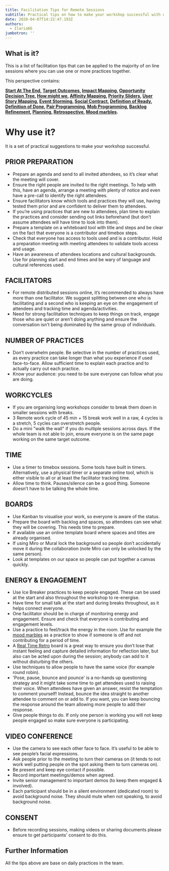 ```yaml
---
title: Facilitation Tips for Remote Sessions
subtitle: Practical tips on how to make your workshop successful with distributed people
date: 2020-04-07T14:22:47.193Z
authors:
  - Ilaria66
jumbotron: ''
---
```

## What is it?

This is a list of facilitation tips that can be applied to the majority of on line sessions where you can use one or more practices together.

This perspective contains:

**[Start At The End](https://openpracticelibrary.com/practice/start-at-the-end/), [Target Outcomes](https://openpracticelibrary.com/practice/target-outcomes/), [Impact Mapping](https://openpracticelibrary.com/practice/impact-mapping/), [Opportunity Decision Tree](https://openpracticelibrary.com/practice/opportunity-solution-tree/), [How might we](https://openpracticelibrary.com/practice/hmw/), [Affinity Mapping](https://openpracticelibrary.com/practice/affinity-mapping/), [Priority Sliders](https://openpracticelibrary.com/practice/priority-sliders/), [User Story Mapping](https://openpracticelibrary.com/practice/user-story-mapping/), [Event Storming](https://openpracticelibrary.com/practice/event-storming/),  [Social Contract](https://openpracticelibrary.com/practice/social-contract/), [Definition of Ready](https://openpracticelibrary.com/practice/definition-of-ready/), [Definition of Done](https://openpracticelibrary.com/practice/definition-of-done/), [Pair Programming](https://openpracticelibrary.com/practice/pair-programming/),  [Mob Programming](https://openpracticelibrary.com/practice/mob-programming/),  [Backlog Refinement](https://openpracticelibrary.com/practice/backlog-refinement/),  [Planning](https://openpracticelibrary.com/practice/iteration-planning/), [Retrospective](https://openpracticelibrary.com/practice/retrospectives/), [Mood marbles](https://openpracticelibrary.com/practice/team-sentiment/).**

# Why use it?

It is a set of practical suggestions to make your workshop successful.

## PRIOR PREPARATION

* Prepare an agenda and send to all invited attendees, so it’s clear what the meeting will cover.
* Ensure the right people are invited to the right meetings. To help with this, have an agenda, arrange a meeting with plenty of notice and even have a pre-call to identify the right attendees.
* Ensure facilitators know which tools and practices they will use, having tested them prior and are confident to deliver them to attendees.
* If you’re using practices that are new to attendees, plan time to explain the practices and consider sending out links beforehand (but don’t assume attendees will have time to look into them).
* Prepare a template on a whiteboard tool with title and steps and be clear on the fact that everyone is a contributor and timebox steps.
* Check that everyone has access to tools used and is a contributor. Hold a preparation meeting with meeting attendees to validate tools access and usage.
* Have an awareness of attendees locations and cultural backgrounds. Use for planning start and end times and be wary of language and cultural references used.

## FACILITATORS

* For remote distributed sessions online, it’s recommended to always have more than one facilitator. We suggest splitting between one who is facilitating and a second who is keeping an eye on the engagement of attendees and tracking time and agenda/activities.
* Need for strong facilitation techniques to keep things on track, engage those who are quiet or aren't doing anything and ensure the conversation isn't being dominated by the same group of individuals.

## NUMBER OF PRACTICES

* Don’t overwhelm people. Be selective in the number of practices used, as every practice can take longer than what you experience if used face-to-face. Allow sufficient time to explain each practice and to actually carry out each practice.
* Know your audience: you need to be sure everyone can follow what you are doing.

## WORKCYCLES

* If you are organising long workshops consider to break them down in smaller sessions with breaks.
* 3 Remote work cycle of 45 min + 15 break work well in a raw, 4 cycles is a stretch, 5 cycles can overstretch people.
* Do a mini "walk the wall" if you do multiple sessions across days. If the whole team is not able to join, ensure everyone is on the same page working on the same target outcome.

## TIME

* Use a timer to timebox sessions. Some tools have built in timers. Alternatively, use a physical timer or a separate online tool, which is either visible to all or at least the facilitator tracking time.
* Allow time to think. Pauses/silence can be a good thing. Someone doesn’t have to be talking the whole time.

## BOARDS

* Use Kanban to visualise your work, so everyone is aware of the status.
* Prepare the board with backlog and spaces, so attendees can see what they will be covering. This needs time to prepare.
* If available use an online template board where spaces and titles are already organised.
* If using Miro or Mural lock the background so people don’t accidentally move it during the collaboration (note Miro can only be unlocked by the same person).
* Look at templates on our space so people can put together a canvas quickly.

## ENERGY & ENGAGEMENT

* Use Ice Breaker practices to keep people engaged. These can be used at the start and also throughout the workshop to re-energise.
* Have time for small talk at the start and during breaks throughout, as it helps connect everyone.
* One facilitator should be in charge of monitoring energy and engagement. Ensure and check that everyone is contributing and engagement levels.
* Use a practice to feel/track the energy in the room. Use for example the [mood marbles](https://openpracticelibrary.com/practice/team-sentiment/) as a practice to show if someone is off and not contributing for a period of time.
* A [Real Time Retro](https://openpracticelibrary.com/practice/realtime-retrospective/) board is a great way to ensure you don’t lose that instant feeling and capture detailed information for reflection later, but also can be acted upon during the session; anybody can add to it without disturbing the others.
* Use techniques to allow people to have the same voice (for example round robin).
* 'Pose, pause, bounce and pounce' is a no-hands up questioning strategy and it might take some time to get attendees used to raising their voice. When  attendees have given an answer, resist the temptation to comment yourself! Instead, bounce the idea straight to another attendee to comment on or add to. If you want, you can keep bouncing the response around the team allowing more people to add their response.
* Give people things to do. If only one person is working you will not keep people engaged so make sure everyone is participating.

## VIDEO CONFERENCE

* Use the camera to see each other face to face. It’s useful to be able to see people’s facial expressions.
* Ask people prior to the meeting to turn their cameras on (it tends to not work well putting people on the spot asking them to turn cameras on).
* Be present and keep eye contact if possible.
* Record important meetings/demos when agreed.
* Invite senior management to important demos (to keep them engaged & involved).
* Each participant should be in a silent environment (dedicated room) to avoid background noise. They should mute when not speaking, to avoid background noise.

## CONSENT

* Before recording sessions, making videos or sharing documents please ensure to get participants' consent to do this.

## Further Information

All the tips above are base on daily practices in the team.
